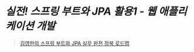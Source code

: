 # _**실전! 스프링 부트와 JPA 활용1 - 웹 애플리케이션 개발**_
>[김영한의 스프링 부트와 JPA 실무 완전 정복 로드맵](https://www.inflearn.com/roadmaps/149)
